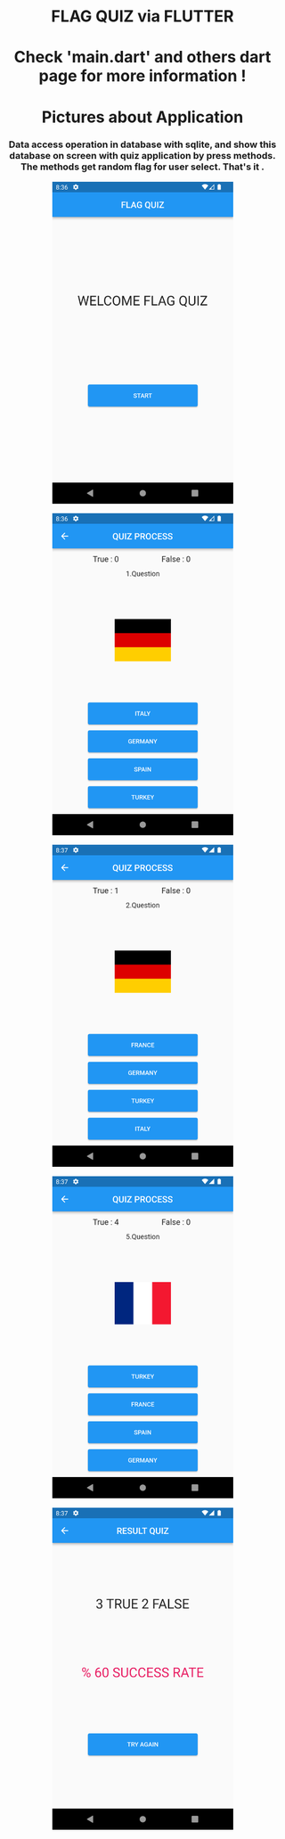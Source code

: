 <h1 align="center"> FLAG QUIZ via FLUTTER</h1> 
<h1 align="center">Check 'main.dart' and others dart page for more information ! </h1> 
<h1 align="center">Pictures about Application</h1> 
<h3 align="center">
Data access operation in database with sqlite, and show this database on screen with quiz application by press methods. The methods get random flag for user select. That's it . </h3> 


<p align="center">
  <img src="https://github.com/sametTonbul/Flag_Quiz/blob/master/flutter_bayrak_quiz/appscreenshots/Screenshot_1664051800.png" width="325" height="578" />
  
<p align="center">
  <img src="https://github.com/sametTonbul/Flag_Quiz/blob/master/flutter_bayrak_quiz/appscreenshots/Screenshot_1664051809.png" width="325" height="578" />
  
<p align="center">
  <img src="https://github.com/sametTonbul/Flag_Quiz/blob/master/flutter_bayrak_quiz/appscreenshots/Screenshot_1664051825.png" width="325" height="578" />
  
<p align="center">
  <img src="https://github.com/sametTonbul/Flag_Quiz/blob/master/flutter_bayrak_quiz/appscreenshots/Screenshot_1664051835.png" width="325" height="578" />
  
<p align="center">
  <img src="https://github.com/sametTonbul/Flag_Quiz/blob/master/flutter_bayrak_quiz/appscreenshots/Screenshot_1664051844.png" width="325" height="578" />
